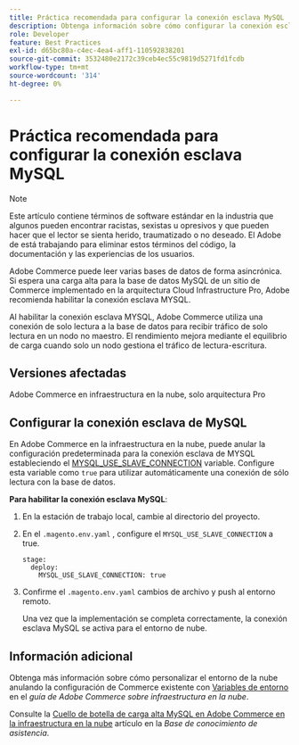 ```yaml
---
title: Práctica recomendada para configurar la conexión esclava MySQL
description: Obtenga información sobre cómo configurar la conexión esclava MySQL para sitios de Adobe Commerce implementados en la infraestructura en la nube.
role: Developer
feature: Best Practices
exl-id: d65bc80a-c4ec-4ea4-aff1-110592838201
source-git-commit: 3532480e2172c39ceb4ec55c9819d5271fd1fcdb
workflow-type: tm+mt
source-wordcount: '314'
ht-degree: 0%

---
```


# Práctica recomendada para configurar la conexión esclava MySQL

>[!NOTE]
>
>Este artículo contiene términos de software estándar en la industria que algunos pueden encontrar racistas, sexistas u opresivos y que pueden hacer que el lector se sienta herido, traumatizado o no deseado. El Adobe de está trabajando para eliminar estos términos del código, la documentación y las experiencias de los usuarios.

Adobe Commerce puede leer varias bases de datos de forma asincrónica. Si espera una carga alta para la base de datos MySQL de un sitio de Commerce implementado en la arquitectura Cloud Infrastructure Pro, Adobe recomienda habilitar la conexión esclava MYSQL.

Al habilitar la conexión esclava MYSQL, Adobe Commerce utiliza una conexión de solo lectura a la base de datos para recibir tráfico de solo lectura en un nodo no maestro. El rendimiento mejora mediante el equilibrio de carga cuando solo un nodo gestiona el tráfico de lectura-escritura.

## Versiones afectadas

Adobe Commerce en infraestructura en la nube, solo arquitectura Pro

## Configurar la conexión esclava de MySQL

En Adobe Commerce en la infraestructura en la nube, puede anular la configuración predeterminada para la conexión esclava de MYSQL estableciendo el [MYSQL_USE_SLAVE_CONNECTION](https://experienceleague.adobe.com/docs/commerce-cloud-service/user-guide/configure/env/stage/variables-deploy.html#mysql_use_slave_connection) variable. Configure esta variable como `true` para utilizar automáticamente una conexión de sólo lectura con la base de datos.

**Para habilitar la conexión esclava MySQL**:

1. En la estación de trabajo local, cambie al directorio del proyecto.

1. En el `.magento.env.yaml` , configure el `MYSQL_USE_SLAVE_CONNECTION` a true.

   ```
   stage:
     deploy:
       MYSQL_USE_SLAVE_CONNECTION: true
   ```

1. Confirme el `.magento.env.yaml` cambios de archivo y push al entorno remoto.

   Una vez que la implementación se completa correctamente, la conexión esclava MySQL se activa para el entorno de nube.

## Información adicional

Obtenga más información sobre cómo personalizar el entorno de la nube anulando la configuración de Commerce existente con [Variables de entorno](https://experienceleague.adobe.com/docs/commerce-cloud-service/user-guide/configure/env/configure-env-yaml.html#environment-variables) en el _guía de Adobe Commerce sobre infraestructura en la nube_.

Consulte la [Cuello de botella de carga alta MySQL en Adobe Commerce en la infraestructura en la nube](https://experienceleague.adobe.com/docs/commerce-knowledge-base/kb/troubleshooting/database/mysql-high-load-bottleneck-in-magento-commerce-cloud.html) artículo en la _Base de conocimiento de asistencia_.
